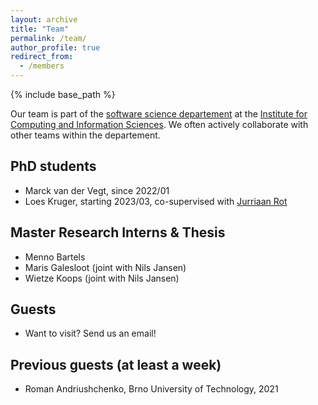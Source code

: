 ```yaml
---
layout: archive
title: "Team"
permalink: /team/
author_profile: true
redirect_from:
  - /members
---
```


{% include base_path %}

Our team is part of the [software science departement](https://sws.cs.ru.nl) at the [Institute for Computing and Information Sciences](https://www.ru.nl/icis/).
We often actively collaborate with other teams within the departement.

PhD students
--------------------
* Marck van der Vegt, since 2022/01
* Loes Kruger, starting 2023/03, co-supervised with [Jurriaan Rot](http://jurriaan.me)

Master Research Interns & Thesis
---------------------------------
* Menno Bartels
* Maris Galesloot (joint with Nils Jansen)
* Wietze Koops (joint with Nils Jansen)

Guests
--------------------
* Want to visit? Send us an email!

Previous guests (at least a week)
---------------------------------
* Roman Andriushchenko, Brno University of Technology, 2021
